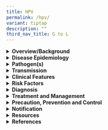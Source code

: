 ```yaml
---
title: HPV
permalink: /hpv/
variant: tiptap
description: ""
third_nav_title: G to L
---
```

<div data-type="detailGroup" class="isomer-accordion isomer-accordion-white">
<details class="isomer-details">
<summary><strong>Overview/Background</strong>
</summary>
<div data-type="detailsContent" class="isomer-details-content">
<p>Human papillomavirus (HPV) is a common sexually transmitted infection
(STI). There are more than 100 subtypes of HPV, which are categorised into
high-risk and low-risk types. Oncogenic, high-risk HPV infection (e.g.,
HPV types 16 and 18) causes the majority of cervical, penile, vulvar, vaginal,
anal, and oropharyngeal cancers and precancers, whereas other HPV infection
(e.g., HPV types 6 and 11) causes genital warts and recurrent respiratory
papillomatosis.</p>
<p>&nbsp;</p>
<p>HPV infection is very common, and most infections do not result in clinically
visible genital tract lesions. Cancers from HPV can be prevented with vaccination.</p>
</div>
</details>
<details class="isomer-details">
<summary><strong>Disease Epidemiology</strong>
</summary>
<div data-type="detailsContent" class="isomer-details-content">
<p>From the data of 2019, it was estimated that 620,000 new cases of cancer
in women and 70,000 in men were attributed to HPV globally. Cervical cancer,
which ranked as the fourth leading cause of cancer and cancer-related deaths
in women in 2022, accounted for approximately 660,000 new cases and around
350,000 deaths worldwide. Cervical cancers make up more than 90% of HPV-related
cancers in women. In Singapore, cervical cancer is the tenth most common
cancer among women.</p>
<p></p>
<p>The highest rates of cervical cancer incidence and mortality are observed
in low- and middle-income countries, underscoring significant disparities
resulting from limited access to national HPV vaccination, cervical screening,
treatment services, and broader social and economic factors. The prevalence
of the virus is higher among women with HIV, men who have sex with men
(MSM), individuals with compromised immune systems, those with co-infections
of other STIs, individuals receiving immunosuppressive medications, and
children who have experienced sexual abuse.</p>
</div>
</details>
<details class="isomer-details">
<summary><strong>Pathogen(s)</strong>
</summary>
<div data-type="detailsContent" class="isomer-details-content">
<p>Human papillomavirus (HPV)</p>
</div>
</details>
<details class="isomer-details">
<summary><strong>Transmission</strong>
</summary>
<div data-type="detailsContent" class="isomer-details-content">
<p>Transmission can occur during oral, vaginal and anal sex and other intimate
skin-to-skin contact.<sup> </sup>HPV types 6 and 11 are transmitted predominantly
by epithelial contact. HPV can spread even when a person with infection
has no signs or symptoms.</p>
<p>&nbsp;</p>
<p><strong>Incubation period:</strong> 2 to 3 months, with a range of 1 to
20 months for genital warts</p>
<p><strong>Infectious period: </strong>Unknown &nbsp;</p>
</div>
</details>
<details class="isomer-details">
<summary><strong>Clinical Features</strong>
</summary>
<div data-type="detailsContent" class="isomer-details-content">
<p>HPV infection occurs as:</p>
<ul data-tight="true" class="tight">
<li>
<p>Clinical lesions: condylomata acuminata, papular and flat warts</p>
<ul data-tight="true" class="tight">
<li>
<p>condyloma acuminata: exophytic, filiform, cauliflower-shaped warts, HPV
types 6 and 11 in &gt;90% of cases</p>
</li>
<li>
<p>multifocal: usually 5 to 15, in areas of trauma during sex, 1-10 mm diameter,
may coalesce especially in immunosuppressed and in the presence of diabetes
mellitus</p>
</li>
<li>
<p>may be coinfected with oncogenic “high-risk” HPV e.g. types 16 and 18</p>
</li>
<li>
<p>oncogenic HPV: mostly give rise to subclinical lesions, intraepithelial
neoplasia (IN) and anogenital cancer</p>
</li>
</ul>
</li>
<li>
<p>Subclinical lesions: only visible after application of acetic acid and
magnification</p>
</li>
<li>
<p>Latent HPV infection defined when HPV DNA can be demonstrated in absence
of clinical or histological evidence of infection</p>
</li>
</ul>
</div>
</details>
<details class="isomer-details">
<summary><strong>Risk Factors</strong>
</summary>
<div data-type="detailsContent" class="isomer-details-content">
<p>Risk factors include:</p>
<ul data-tight="true" class="tight">
<li>
<p>Onset of sexual intercourse at an early age</p>
</li>
<li>
<p>Unprotected sex or inconsistent condom use if the relationship is not
monogamous</p>
</li>
<li>
<p>Having multiple sex partners</p>
</li>
<li>
<p>Persons who exchange sex for money or drugs</p>
</li>
<li>
<p>Past history or current presence of other STIs</p>
</li>
<li>
<p>Long term consumption of combined oral contraceptive pills</p>
</li>
<li>
<p>Smoking</p>
</li>
<li>
<p>Immunosuppression (innate or acquired), including HIV infection</p>
</li>
</ul>
</div>
</details>
<details class="isomer-details">
<summary><strong>Diagnosis</strong>
</summary>
<div data-type="detailsContent" class="isomer-details-content">
<p>A clinical diagnosis is made from recognition of characteristic lesions.</p>
<ul data-tight="true" class="tight">
<li>
<p>Subclinical mucosal warts can be identified by turning white (acetowhite)
after application of 5% acetic acid for 3 minutes. This can be applied
onto discrete as well as suspected sub-clinical lesions; the mechanism
for this aceto-whitening effect is not clear. One hypothesis is that acetic
acid causes a reversible coagulation of some epithelial and stromal proteins.
Note that this whitening effect may also occur in areas of abrasions or
non-specific inflammation, and may also be seen in other infections such
as candidiasis, and thus is not specific for HPV infection.</p>
</li>
<li>
<p>Skin biopsy is indicated for atypical cases, cases where the benign nature
of papular or macular lesions is unclear. Features which may raise suspicion
include pigmentation, depigmentation, pruritus, immune-deficiency and prior
history of intraepithelial neoplasia. Biopsy may also be indicated when
the lesions do not respond to standard therapy, or worsen during therapy.</p>
</li>
<li>
<p>If a clinical diagnosis has been made, HPV testing is not recommended
to confirm anogenital wart diagnosis.</p>
</li>
<li>
<p>Screening for HPV in females can be found in the <a href="https://www.ams.edu.sg/view-pdf.aspx?file=media%5c4817_fi_59.pdf&amp;ofile=STRC+Report+March+2019.pdf" rel="noopener noreferrer nofollow" target="_blank">national guidelines.</a>
</p>
</li>
</ul>
</div>
</details>
<details class="isomer-details">
<summary><strong>Treatment and Management</strong>
</summary>
<div data-type="detailsContent" class="isomer-details-content">
<p>Treatment is directed to the macroscopic (e.g., genital warts) or pathologic
precancerous lesions caused by HPV. While subclinical genital HPV infection
typically clears spontaneously, treatment can be given to remove visible
exophytic warts. No treatment, however, is completely satisfactory in eliminating
HPV infection.</p>
<p>&nbsp;</p>
<p>It is important to perform meatoscopy for meatal warts, proctoscopy for
anal warts, and speculum examination with cervical cytology/colposcopy
for female genital warts.</p>
<p>&nbsp;</p>
<p>Precancerous lesions are detected through cervical cancer screening; HPV-related
precancer should be managed on the basis of the national guidelines.</p>
<p>&nbsp;</p>
<p>Follow-up:</p>
<ul data-tight="true" class="tight">
<li>
<p>Provide clear information: causes, treatment, outcomes, and possible complications.</p>
</li>
<li>
<p>Advise smoking cessation for recalcitrant warts</p>
</li>
<li>
<p>Regular cervical cytology (PAP smears) for females</p>
</li>
<li>
<p>·Condoms: with new partners till clearance is achieved; regular partner
already exposed.</p>
</li>
<li>
<p>Long latency periods mean that only one partner in a relationship may
manifest warts.</p>
</li>
<li>
<p>Current partners and recent partners within 6 months should be assessed
for HPV and other STI</p>
</li>
</ul>
</div>
</details>
<details class="isomer-details">
<summary><strong>Precaution, Prevention and Control</strong>
</summary>
<div data-type="detailsContent" class="isomer-details-content">
<p>All women who have ever had sex should undergo screening for cervical
cancer from the age of 25. According to the national cancer screening guidelines,
the recommended screening interval is as follows:</p>
<ul data-tight="true" class="tight">
<li>
<p>Age 25 – 29 years: pap smear screening once every 3 years. Primary HPV
testing is not recommended for women in this age group</p>
</li>
<li>
<p>Age 30 – 69 years: HPV testing once every 5 years</p>
</li>
</ul>
<p>&nbsp;</p>
<p>Prevention of HPV:</p>
<ul data-tight="true" class="tight">
<li>
<p>Not having sex</p>
</li>
<li>
<p>Consistent and correct use of condoms when engaging in sexual activity&nbsp;</p>
</li>
<li>
<p>Limit the number of sex partners</p>
</li>
<li>
<p>Undergo cervical cancer screening regularly</p>
</li>
<li>
<p>HPV vaccines are recommended to all females between the ages of 9 and
26 years.</p>
<ul data-tight="true" class="tight">
<li>
<p>Three HPV vaccines are available for the prevention of HPV infection:</p>
<ul data-tight="true" class="tight">
<li>
<p>A bivalent vaccine (Cervarix), which protects against HPV types 16 and
18</p>
</li>
<li>
<p>A quadrivalent vaccine (Gardasil-4), which protects against types 6, 11,
16 and 18.</p>
</li>
<li>
<p>A 9-valent vaccine (Gardasil-9), which protects against types 6, 11, 16,
18, 31, 33, 45, 52 and 58.</p>
</li>
</ul>
</li>
</ul>
</li>
</ul>
<p>&nbsp;</p>
<p>Management of sexual contacts:</p>
<ul data-tight="true" class="tight">
<li>
<p>Patients should inform current partners about having genital warts because
the types of HPV that cause warts can also be passed on to partners.</p>
</li>
<li>
<p>Partners should be counselled that they might already have HPV despite
no visible signs of warts; therefore, HPV testing of sex partners of persons
with genital warts is not recommended.</p>
</li>
<li>
<p>Partners might benefit from a physical examination to detect genital warts
and tests for other STIs.&nbsp;&nbsp;&nbsp;&nbsp;&nbsp;&nbsp;</p>
</li>
<li>
<p>No recommendations can be made regarding informing future sex partners
about a diagnosis of genital warts because the duration of viral persistence
after resolution of warts is unknown.</p>
</li>
</ul>
</div>
</details>
<details class="isomer-details">
<summary><strong>Notification</strong>
</summary>
<div data-type="detailsContent" class="isomer-details-content">
<p>HPV is not a notifiable disease.</p>
</div>
</details>
<details class="isomer-details">
<summary><strong>Resources</strong>
</summary>
<div data-type="detailsContent" class="isomer-details-content">
<p>Please refer to <a href="https://www.ams.edu.sg/view-pdf.aspx?file=media%5c4817_fi_59.pdf&amp;ofile=STRC+Report+March+2019.pdf" rel="noopener noreferrer nofollow" target="_blank">Academy of Medicine Singapore</a> for
information on cervical cancer screening.</p>
<p>&nbsp;&nbsp;&nbsp;&nbsp;&nbsp;&nbsp;&nbsp;&nbsp;&nbsp;&nbsp;&nbsp;&nbsp;&nbsp;&nbsp;&nbsp;&nbsp;&nbsp;&nbsp;&nbsp;&nbsp;&nbsp;&nbsp;&nbsp;&nbsp;&nbsp;&nbsp;&nbsp;&nbsp;&nbsp;&nbsp;&nbsp;&nbsp;&nbsp;&nbsp;&nbsp;&nbsp;&nbsp;&nbsp;&nbsp;&nbsp;&nbsp;&nbsp;&nbsp;&nbsp;&nbsp;&nbsp;&nbsp;&nbsp;&nbsp;&nbsp;&nbsp;&nbsp;&nbsp;&nbsp;&nbsp;&nbsp;&nbsp;&nbsp;&nbsp;&nbsp;&nbsp;&nbsp;&nbsp;&nbsp;&nbsp;&nbsp;&nbsp;&nbsp;&nbsp;&nbsp;&nbsp;&nbsp;&nbsp;&nbsp;&nbsp;&nbsp;&nbsp;&nbsp;&nbsp;&nbsp;&nbsp;&nbsp;&nbsp;&nbsp;&nbsp;&nbsp;&nbsp;&nbsp;&nbsp;&nbsp;&nbsp;&nbsp;&nbsp;&nbsp;&nbsp;&nbsp;&nbsp;&nbsp;&nbsp;&nbsp;&nbsp;&nbsp;&nbsp;&nbsp;&nbsp;&nbsp;&nbsp;&nbsp;&nbsp;&nbsp;&nbsp;&nbsp;&nbsp;&nbsp;&nbsp;&nbsp;&nbsp;&nbsp;&nbsp;&nbsp;&nbsp;&nbsp;&nbsp;&nbsp;&nbsp;&nbsp;&nbsp;&nbsp;&nbsp;&nbsp;&nbsp;&nbsp;&nbsp;&nbsp;&nbsp;&nbsp;&nbsp;&nbsp;&nbsp;&nbsp;&nbsp;&nbsp;&nbsp;&nbsp;&nbsp;&nbsp;&nbsp;&nbsp;&nbsp;&nbsp;&nbsp;&nbsp;&nbsp;&nbsp;&nbsp;&nbsp;&nbsp;&nbsp;&nbsp;&nbsp;&nbsp;&nbsp;&nbsp;&nbsp;&nbsp;&nbsp;&nbsp;&nbsp;&nbsp;&nbsp;&nbsp;&nbsp;&nbsp;&nbsp;&nbsp;&nbsp;&nbsp;&nbsp;&nbsp;&nbsp;&nbsp;&nbsp;&nbsp;&nbsp;&nbsp;&nbsp;&nbsp;&nbsp;&nbsp;&nbsp;&nbsp;&nbsp;&nbsp;&nbsp;&nbsp;&nbsp;&nbsp;&nbsp;&nbsp;&nbsp;&nbsp;&nbsp;&nbsp;&nbsp;&nbsp;&nbsp;&nbsp;&nbsp;&nbsp;&nbsp;&nbsp;&nbsp;&nbsp;&nbsp;&nbsp;&nbsp;&nbsp;&nbsp;&nbsp;&nbsp;&nbsp;&nbsp;&nbsp;&nbsp;&nbsp;&nbsp;&nbsp;&nbsp;&nbsp;&nbsp;&nbsp;&nbsp;&nbsp;&nbsp;&nbsp;&nbsp;&nbsp;&nbsp;&nbsp;&nbsp;&nbsp;&nbsp;&nbsp;&nbsp;&nbsp;&nbsp;&nbsp;&nbsp;&nbsp;&nbsp;&nbsp;&nbsp;&nbsp;&nbsp;&nbsp;&nbsp;&nbsp;&nbsp;&nbsp;&nbsp;&nbsp;&nbsp;&nbsp;&nbsp;&nbsp;&nbsp;&nbsp;&nbsp;&nbsp;&nbsp;&nbsp;&nbsp;&nbsp;&nbsp;&nbsp;&nbsp;&nbsp;&nbsp;&nbsp;&nbsp;&nbsp;&nbsp;&nbsp;&nbsp;&nbsp;&nbsp;&nbsp;&nbsp;&nbsp;&nbsp;&nbsp;&nbsp;&nbsp;&nbsp;&nbsp;&nbsp;&nbsp;&nbsp;&nbsp;&nbsp;&nbsp;&nbsp;&nbsp;&nbsp;&nbsp;&nbsp;&nbsp;&nbsp;&nbsp;&nbsp;&nbsp;&nbsp;&nbsp;&nbsp;&nbsp;&nbsp;&nbsp;&nbsp;&nbsp;&nbsp;&nbsp;&nbsp;&nbsp;&nbsp;&nbsp;&nbsp;&nbsp;&nbsp;&nbsp;&nbsp;&nbsp;&nbsp;&nbsp;&nbsp;&nbsp;&nbsp;&nbsp;&nbsp;&nbsp;&nbsp;&nbsp;&nbsp;&nbsp;&nbsp;&nbsp;&nbsp;&nbsp;&nbsp;&nbsp;&nbsp;&nbsp;&nbsp;&nbsp;&nbsp;&nbsp;&nbsp;&nbsp;&nbsp;&nbsp;&nbsp;&nbsp;&nbsp;&nbsp;&nbsp;&nbsp;&nbsp;&nbsp;&nbsp;&nbsp;&nbsp;&nbsp;&nbsp;&nbsp;&nbsp;&nbsp;&nbsp;&nbsp;&nbsp;&nbsp;&nbsp;&nbsp;&nbsp;&nbsp;&nbsp;&nbsp;&nbsp;&nbsp;&nbsp;&nbsp;&nbsp;&nbsp;&nbsp;&nbsp;&nbsp;&nbsp;&nbsp;&nbsp;&nbsp;&nbsp;&nbsp;&nbsp;&nbsp;&nbsp;&nbsp;&nbsp;&nbsp;&nbsp;&nbsp;&nbsp;&nbsp;&nbsp;&nbsp;&nbsp;&nbsp;&nbsp;&nbsp;&nbsp;&nbsp;&nbsp;&nbsp;&nbsp;&nbsp;&nbsp;&nbsp;&nbsp;&nbsp;&nbsp;&nbsp;&nbsp;&nbsp;&nbsp;&nbsp;&nbsp;&nbsp;&nbsp;&nbsp;&nbsp;&nbsp;&nbsp;&nbsp;&nbsp;</p>
<p>Please refer to <a href="https://www.nsc.com.sg/dsc/healthcare-professionals/publications/Pages/STI-Management-Guidelines.aspx" rel="noopener noreferrer nofollow" target="_blank">DSC’s website</a> for
more information on HPV.</p>
</div>
</details>
<details class="isomer-details">
<summary><strong>References</strong>
</summary>
<div data-type="detailsContent" class="isomer-details-content">
<ul data-tight="true" class="tight">
<li>
<p>Academy of Medicine, Singapore. Report of the Screening Test Review Committee.
2019.</p>
</li>
<li>
<p>Centers for Disease Control and Prevention. STI treatment guidelines:
Human Papillomavirus (HPV) infections. 2021.</p>
</li>
<li>
<p>Department of Sexually Transmitted Infections Control (DSC). STI management
guidelines 7<sup>th</sup> edition. 2021.</p>
</li>
<li>
<p>World Health Organization. Human papillomavirus and cancer. 2023.</p>
</li>
</ul>
</div>
</details>
</div>
<p></p>